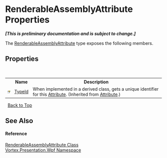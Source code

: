 # RenderableAssemblyAttribute Properties
 _**\[This is preliminary documentation and is subject to change.\]**_

The <a href="T_Vortex_Presentation_Wpf_RenderableAssemblyAttribute.md">RenderableAssemblyAttribute</a> type exposes the following members.


## Properties
&nbsp;<table><tr><th></th><th>Name</th><th>Description</th></tr><tr><td>![Public property](media/pubproperty.gif "Public property")</td><td><a href="https://docs.microsoft.com/dotnet/api/system.attribute.typeid#System_Attribute_TypeId" target="_blank">TypeId</a></td><td>
When implemented in a derived class, gets a unique identifier for this <a href="https://docs.microsoft.com/dotnet/api/system.attribute" target="_blank">Attribute</a>.
 (Inherited from <a href="https://docs.microsoft.com/dotnet/api/system.attribute" target="_blank">Attribute</a>.)</td></tr></table>&nbsp;
<a href="#renderableassemblyattribute-properties">Back to Top</a>

## See Also


#### Reference
<a href="T_Vortex_Presentation_Wpf_RenderableAssemblyAttribute.md">RenderableAssemblyAttribute Class</a><br /><a href="N_Vortex_Presentation_Wpf.md">Vortex.Presentation.Wpf Namespace</a><br />